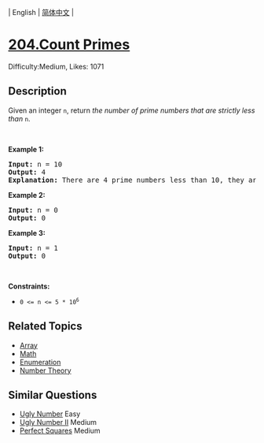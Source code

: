 
| English | [简体中文](README.md) |

# [204.Count Primes](https://leetcode.com/problems/count-primes/)
Difficulty:Medium, Likes: 1071

## Description

<p>Given an integer <code>n</code>, return <em>the number of prime numbers that are strictly less than</em> <code>n</code>.</p>

<p>&nbsp;</p>
<p><strong class="example">Example 1:</strong></p>

<pre>
<strong>Input:</strong> n = 10
<strong>Output:</strong> 4
<strong>Explanation:</strong> There are 4 prime numbers less than 10, they are 2, 3, 5, 7.
</pre>

<p><strong class="example">Example 2:</strong></p>

<pre>
<strong>Input:</strong> n = 0
<strong>Output:</strong> 0
</pre>

<p><strong class="example">Example 3:</strong></p>

<pre>
<strong>Input:</strong> n = 1
<strong>Output:</strong> 0
</pre>

<p>&nbsp;</p>
<p><strong>Constraints:</strong></p>

<ul>
	<li><code>0 &lt;= n &lt;= 5 * 10<sup>6</sup></code></li>
</ul>


## Related Topics

- [Array](https://leetcode-cn.com/tag/array/)
- [Math](https://leetcode-cn.com/tag/math/)
- [Enumeration](https://leetcode-cn.com/tag/enumeration/)
- [Number Theory](https://leetcode-cn.com/tag/number-theory/)

## Similar Questions

- [Ugly Number](../ugly-number/README.md) Easy 
- [Ugly Number II](../ugly-number-ii/README.md) Medium 
- [Perfect Squares](../perfect-squares/README.md) Medium 
